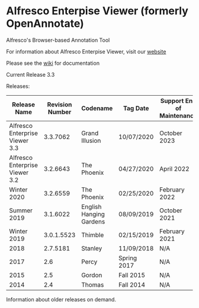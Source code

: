 Alfresco Enterpise Viewer (formerly OpenAnnotate)
============

Alfresco's Browser-based Annotation Tool

For information about Alfresco Enterpise Viewer, visit our <a href='http://openannotate.com'>website</a>

Please see the <a href='https://github.com/tsgrp/OpenAnnotate/wiki'>wiki</a> for documentation

Current Release 3.3

Releases:

Release Name | Revision Number | Codename | Tag Date | Support End of Maintenance  
-- | -- | -- | -- | --
Alfresco Enterprise Viewer 3.3 | 3.3.7062 | Grand Illusion | 10/07/2020 | October 2023
Alfresco Enterprise Viewer 3.2 | 3.2.6643 | The Phoenix | 04/27/2020 | April 2022
Winter 2020 | 3.2.6559 | The Phoenix | 02/25/2020 | February 2022
Summer 2019 | 3.1.6022 | English Hanging Gardens | 08/09/2019 | October 2021
Winter 2019 | 3.0.1.5523 | Thimble | 02/15/2019 | February 2021
2018 | 2.7.5181 | Stanley | 11/09/2018 | N/A
2017 | 2.6 | Percy | Spring 2017 | N/A
2015 | 2.5 | Gordon | Fall 2015 | N/A
2014 | 2.4 | Thomas | Fall 2014 | N/A

Information about older releases on demand.
